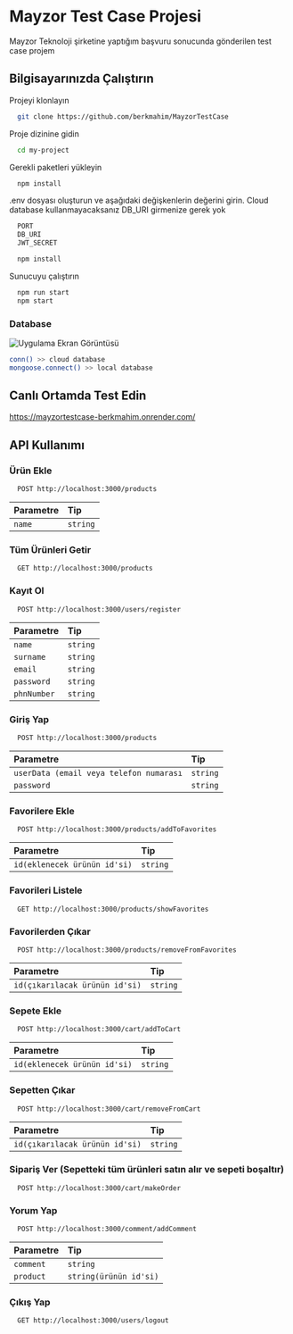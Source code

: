 
# Mayzor Test Case Projesi

Mayzor Teknoloji şirketine yaptığım başvuru sonucunda gönderilen test case projem


## Bilgisayarınızda Çalıştırın

Projeyi klonlayın

```bash
  git clone https://github.com/berkmahim/MayzorTestCase
```

Proje dizinine gidin

```bash
  cd my-project
```

Gerekli paketleri yükleyin

```bash
  npm install
```
.env dosyası oluşturun ve aşağıdaki değişkenlerin değerini girin. Cloud database kullanmayacaksanız DB_URI girmenize gerek yok
```bash
  PORT
  DB_URI
  JWT_SECRET
```

```bash
  npm install
```



Sunucuyu çalıştırın

```bash
  npm run start
  npm start
```

### Database

![Uygulama Ekran Görüntüsü](https://i.ibb.co/R0rtGN5/Screenshot-1.png)

```bash
conn() >> cloud database
mongoose.connect() >> local database
```

## Canlı Ortamda Test Edin
https://mayzortestcase-berkmahim.onrender.com/
## API Kullanımı

### Ürün Ekle

```http
  POST http://localhost:3000/products
```

| Parametre | Tip     | 
| :-------- | :------- |
| `name` | `string` | 

### Tüm Ürünleri Getir
```http
  GET http://localhost:3000/products
```
### Kayıt Ol

```http
  POST http://localhost:3000/users/register
```

| Parametre | Tip     | 
| :-------- | :------- |
| `name` | `string` | 
| `surname` | `string` | 
| `email` | `string` | 
| `password` | `string` | 
| `phnNumber` | `string` | 

### Giriş Yap

```http
  POST http://localhost:3000/products
```

| Parametre | Tip     | 
| :-------- | :------- |
| `userData (email veya telefon numarası` | `string` |
| `password` | `string` |

### Favorilere Ekle

```http
  POST http://localhost:3000/products/addToFavorites
```

| Parametre | Tip     | 
| :-------- | :------- |
| `id(eklenecek ürünün id'si)` | `string` |

### Favorileri Listele

```http
  GET http://localhost:3000/products/showFavorites
```
### Favorilerden Çıkar

```http
  POST http://localhost:3000/products/removeFromFavorites
```

| Parametre | Tip     | 
| :-------- | :------- |
| `id(çıkarılacak ürünün id'si)` | `string` |

### Sepete Ekle

```http
  POST http://localhost:3000/cart/addToCart
```

| Parametre | Tip     | 
| :-------- | :------- |
| `id(eklenecek ürünün id'si)` | `string` |

### Sepetten Çıkar

```http
  POST http://localhost:3000/cart/removeFromCart
```

| Parametre | Tip     | 
| :-------- | :------- |
| `id(çıkarılacak ürünün id'si)` | `string` |

### Sipariş Ver (Sepetteki tüm ürünleri satın alır ve sepeti boşaltır)

```http
  POST http://localhost:3000/cart/makeOrder
```

### Yorum Yap

```http
  POST http://localhost:3000/comment/addComment
```

| Parametre | Tip     | 
| :-------- | :------- |
| `comment` | `string` |
| `product` | `string(ürünün id'si)` |

### Çıkış Yap

```http
  GET http://localhost:3000/users/logout
```





   
